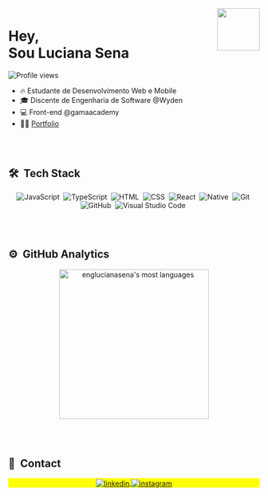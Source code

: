 <img align="right" height="85em" width="85" src="https://raw.githubusercontent.com/gist/englucianasena/c21a6e2fdbaf25a2d9b1a73c52c0671c/raw/5b32f51abde2db6f46789b733441090cbda53a4a/githubcard.svg"/>
<h1 align="left">Hey, <br> Sou Luciana Sena</h1>
<p align="left"> <img src="https://komarev.com/ghpvc/?username=englucianasena&color=yellow" alt="Profile views" /> </p>

- 🔥 Estudante de Desenvolvimento Web e Mobile
- 🎓 Discente de Engenharia de Software @Wyden
- 💻 Front-end @gamaacademy
- 👨‍💻 [Portfolio](https://portfolio-sena.vercel.app/#) 



<br><br>
## 🛠 &nbsp;Tech Stack
<div align="center"> 

![JavaScript](https://img.shields.io/badge/-JavaScript-05122A?style=flat&logo=javascript)&nbsp;
![TypeScript](https://img.shields.io/badge/-TypeScript-05122A?style=flat&logo=typescript)&nbsp;
![HTML](https://img.shields.io/badge/-HTML-05122A?style=flat&logo=HTML5)&nbsp;
![CSS](https://img.shields.io/badge/-CSS-05122A?style=flat&logo=CSS3&logoColor=1572B6)&nbsp;
![React](https://img.shields.io/badge/-React-05122A?style=flat&logo=react)&nbsp;
![Native](https://img.shields.io/badge/-Native-05122A?style=flat&logo=native)&nbsp;
![Git](https://img.shields.io/badge/-Git-05122A?style=flat&logo=git)&nbsp;
![GitHub](https://img.shields.io/badge/-GitHub-05122A?style=flat&logo=github)&nbsp;
![Visual Studio Code](https://img.shields.io/badge/-Visual%20Studio%20Code-05122A?style=flat&logo=visual-studio-code&logoColor=007ACC)&nbsp;
</div>
<br><br>

## ⚙️ &nbsp;GitHub Analytics

<div align="center">
<a href="https://github.com/englucianasena/convoychat">
  <img width="300em" src="https://github-readme-stats.vercel.app/api/top-langs/?username=englucianasena&layout=compact&theme=vision-friendly-dark" alt="englucianasena's most languages"/>
</a>
</div>

<br><br>

## 👾 &nbsp;Contact

 <p align="center" style="background:yellow">
<a href="https://linkedin.com/in/englucianasena" target="_blank">
  <img align="center" src="https://img.shields.io/badge/-lucianasena-05122A?style=flat&logo=linkedin" alt="linkedin"/>
</a>
<a href="https://instagram.com/sena.on" target="_blank">
 <img align="center" src="https://img.shields.io/badge/-sena.on-05122A?style=flat&logo=instagram" alt="instagram"/>
</a>
 </p>
 
<!-- <p align="left" style="background:yellow">
<a href="https://codepen.io/maykbrito" target="_blank">
  <img align="center" src="https://img.shields.io/badge/-maykbrito-05122A?style=flat&logo=codepen" alt="codepen"/>
</a> -->
<!-- <a href="https://twitter.com/maykbrito" target="_blank">
  <img align="center" src="https://img.shields.io/badge/-maykbrito-05122A?style=flat&logo=twitter" alt="twitter"/>  
</a> -->
<!-- <a href="https://youtube.com/maykbrito" target="_blank">
 <img align="center" src="https://img.shields.io/badge/-maykbrito-05122A?style=flat&logo=youtube" alt="youtube"/>
</a></p>  -->


<!-- ## 🎮 Fun

  ![Snake animation](https://github.com/rafaballerini/rafaballerini/blob/output/github-contribution-grid-snake.svg) -->
